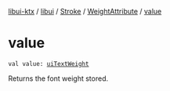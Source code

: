 [libui-ktx](../../../index.md) / [libui](../../index.md) / [Stroke](../index.md) / [WeightAttribute](index.md) / [value](./value.md)

# value

`val value: `[`uiTextWeight`](../../ui-text-weight.md)

Returns the font weight stored.

